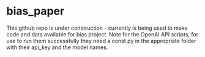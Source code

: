 # bias_paper


This github repo is under construction - currently is being used to make code and data available for bias project.
Note for the OpenAI API scripts, for use to run them successfully they need a const.py in the appropriate folder with their api_key and the model names.
